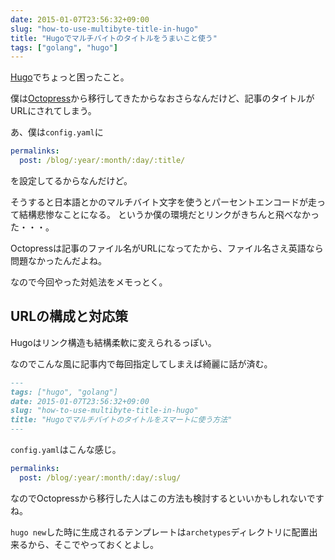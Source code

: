 ```yaml
---
date: 2015-01-07T23:56:32+09:00
slug: "how-to-use-multibyte-title-in-hugo"
title: "Hugoでマルチバイトのタイトルをうまいこと使う"
tags: ["golang", "hugo"]
---
```


[Hugo](http://gohugo.io/)でちょっと困ったこと。

僕は[Octopress](http://octopress.org/)から移行してきたからなおさらなんだけど、記事のタイトルがURLにされてしまう。

あ、僕は`config.yaml`に

``` yaml
permalinks:
  post: /blog/:year/:month/:day/:title/
```

を設定してるからなんだけど。

そうすると日本語とかのマルチバイト文字を使うとパーセントエンコードが走って結構悲惨なことになる。
というか僕の環境だとリンクがきちんと飛べなかった・・・。

Octopressは記事のファイル名がURLになってたから、ファイル名さえ英語なら問題なかったんだよね。

なので今回やった対処法をメモっとく。

## URLの構成と対応策

Hugoはリンク構造も結構柔軟に変えられるっぽい。

なのでこんな風に記事内で毎回指定してしまえば綺麗に話が済む。

``` markdown
---
tags: ["hugo", "golang"]
date: 2015-01-07T23:56:32+09:00
slug: "how-to-use-multibyte-title-in-hugo"
title: "Hugoでマルチバイトのタイトルをスマートに使う方法"
---
```

`config.yaml`はこんな感じ。

``` yaml
permalinks:
  post: /blog/:year/:month/:day/:slug/
```

なのでOctopressから移行した人はこの方法も検討するといいかもしれないですね。

`hugo new`した時に生成されるテンプレートは`archetypes`ディレクトリに配置出来るから、そこでやっておくとよし。

